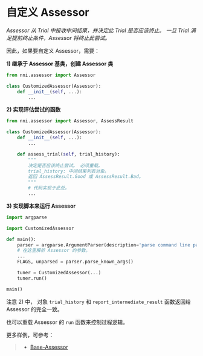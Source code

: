 # 自定义 Assessor

*Assessor 从 Trial 中接收中间结果，并决定此 Trial 是否应该终止。 一旦 Trial 满足提前终止条件，Assessor 将终止此尝试。*

因此，如果要自定义 Assessor，需要：

**1) 继承于 Assessor 基类，创建 Assessor 类**

```python
from nni.assessor import Assessor

class CustomizedAssessor(Assessor):
    def __init__(self, ...):
        ...
```

**2) 实现评估尝试的函数**

```python
from nni.assessor import Assessor, AssessResult

class CustomizedAssessor(Assessor):
    def __init__(self, ...):
        ...

    def assess_trial(self, trial_history):
        """
        决定是否应该终止尝试。 必须重载。
        trial_history: 中间结果列表对象。
        返回 AssessResult.Good 或 AssessResult.Bad。
        """
        # 代码实现于此处。
        ...
```

**3) 实现脚本来运行 Assessor**

```python
import argparse

import CustomizedAssessor

def main():
    parser = argparse.ArgumentParser(description='parse command line parameters.')
    # 在这里解析 Assessor 的参数。
    ...
    FLAGS, unparsed = parser.parse_known_args()

    tuner = CustomizedAssessor(...)
    tuner.run()

main()
```

注意 2) 中， 对象 `trial_history` 和 `report_intermediate_result` 函数返回给 Assessor 的完全一致。

也可以重载 Assessor 的 `run` 函数来控制过程逻辑。

更多样例，可参考：

> - [Base-Assessor](https://msrasrg.visualstudio.com/NeuralNetworkIntelligenceOpenSource/_git/Default?_a=contents&path=%2Fsrc%2Fsdk%2Fpynni%2Fnni%2Fassessor.py&version=GBadd_readme)